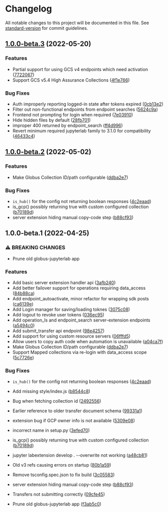 # Changelog

All notable changes to this project will be documented in this file. See [standard-version](https://github.com/conventional-changelog/standard-version) for commit guidelines.

## [1.0.0-beta.3](https://github.com/globus/globus-jupyterlab/compare/v1.0.0-beta.2...v1.0.0-beta.3) (2022-05-20)


### Features

* Partial support for using GCS v4 endpoints which need activation ([7722067](https://github.com/globus/globus-jupyterlab/commit/77220677e7a6f169f6df7ae40618f23df01aeb5f))
* Support GCS v5.4 High Assurance Collections ([4f1e766](https://github.com/globus/globus-jupyterlab/commit/4f1e766f1051bdb00b66c8d9f13bb59f7086d2cf))


### Bug Fixes

* Auth improperly reporting logged-in state after tokens expired ([0cb13e2](https://github.com/globus/globus-jupyterlab/commit/0cb13e25cc2b28f18c7a493affacf06d8e245aaa))
* Filter out non-functional endpoints from endpoint searches ([5624c9a](https://github.com/globus/globus-jupyterlab/commit/5624c9a0f7db4af65f1184fe146fc4cbbecce5e3))
* Frontend not prompting for login when required ([7e03910](https://github.com/globus/globus-jupyterlab/commit/7e039100c55b08d1a774843883d4f1d87c72b58c))
* Hide hidden files by default ([28fb701](https://github.com/globus/globus-jupyterlab/commit/28fb7017b768c7d121df46ffde4749d9cd866e1c))
* improper 400 returned by endpoint_search ([ff4d996](https://github.com/globus/globus-jupyterlab/commit/ff4d99666ae9fd9703018a2edcfb1388019930f9))
* Revert minimum required jupyterlab family to 3.1.0 for compatibility ([46433c4](https://github.com/globus/globus-jupyterlab/commit/46433c4481e90b55a3f3a3b10f48a31eabbfda06))

## [1.0.0-beta.2](https://github.com/globus/globus-jupyterlab/compare/v1.0.0-beta.1...v1.0.0-beta.2) (2022-05-02)


### Features

* Make Globus Collection ID/path configurable ([ddba2e7](https://github.com/globus/globus-jupyterlab/commit/ddba2e779f2069331bb0441cbf1669af175b379b))


### Bug Fixes

* `is_hub()` for the config not returning boolean responses ([4c2eaad](https://github.com/globus/globus-jupyterlab/commit/4c2eaad7194fa9becd17bae0ba80326c52397e3b))
* is_gcp() possibly returning true with custom configured collection ([b70189d](https://github.com/globus/globus-jupyterlab/commit/b70189d466582ac090f021fbbe56317cb99eb647))
* server extension hiding manual copy-code step ([b88cf93](https://github.com/globus/globus-jupyterlab/commit/b88cf937bed18ccf006f65773a015d6defa94e8a))

## 1.0.0-beta.1 (2022-04-25)

### ⚠ BREAKING CHANGES

* Prune old globus-jupyterlab app

### Features

* Add basic server extension handler api ([3afb240](https://github.com/globus/globus-jupyterlab/commit/3afb24046a7c61efc1f00fd168159403958e36fc))
* Add better failover support for operations requiring data_access ([84b88ca](https://github.com/globus/globus-jupyterlab/commit/84b88ca78a8be2b035f7e52a83143f376c8c3fcb))
* Add endpoint_autoactivate, minor refactor for wrapping sdk posts ([ca6139e](https://github.com/globus/globus-jupyterlab/commit/ca6139e74a5b00693bf39c540146eca8416e94e1))
* Add Login manager for saving/loading toknes ([3075c08](https://github.com/globus/globus-jupyterlab/commit/3075c0815779b7f814425fc3e51aa35e715b0eab))
* Add logout to revoke user tokens ([036ec95](https://github.com/globus/globus-jupyterlab/commit/036ec951ab59eb7240f3e526d921ee0f8fd2c716))
* Add operation_ls and endpoint_search server-extension endpoints ([a5494c0](https://github.com/globus/globus-jupyterlab/commit/a5494c0d9cfbadaa902c199b39e7813a141eb66b))
* Add submit_transfer api endpoint ([98e4257](https://github.com/globus/globus-jupyterlab/commit/98e42573605d61cded1b76e2e63c1e249526cdb3))
* Add support for using custom resource servers ([06fffd5](https://github.com/globus/globus-jupyterlab/commit/06fffd50f057f8db1a7054af6ce2415c389d0248))
* Allow users to copy auth code when automation is unavailable ([a04ca7f](https://github.com/globus/globus-jupyterlab/commit/a04ca7fc9fd0c374a4ba7a947bb92f28454f7bcc))
* Make Globus Collection ID/path configurable ([ddba2e7](https://github.com/globus/globus-jupyterlab/commit/ddba2e779f2069331bb0441cbf1669af175b379b))
* Support Mapped collections via re-login with data_access scope ([5c7726e](https://github.com/globus/globus-jupyterlab/commit/5c7726e4b63d0cea840788b94d75fb55ad4528ef))


### Bug Fixes

* `is_hub()` for the config not returning boolean responses ([4c2eaad](https://github.com/globus/globus-jupyterlab/commit/4c2eaad7194fa9becd17bae0ba80326c52397e3b))
* Add missing style/index.js ([b8544c8](https://github.com/globus/globus-jupyterlab/commit/b8544c8d5ffbfce6daef882f8c3891f7af708b09))
* Bug when fetching collection id ([2492556](https://github.com/globus/globus-jupyterlab/commit/2492556ba1cbd9fa9ef6d02f85343286a0401959))
* Earlier reference to older transfer document schema ([99331a1](https://github.com/globus/globus-jupyterlab/commit/99331a1d4c9798a88cd3015261ef50da38e3a7dd))
* extension bug if GCP owner info is not available ([5309e08](https://github.com/globus/globus-jupyterlab/commit/5309e088660e8379d3ad97e7d80834c2cbe38349))
* incorrect name in setup.py ([3efed70](https://github.com/globus/globus-jupyterlab/commit/3efed709e4f87e21a5d498f90e870beb0e94dd15))
* is_gcp() possibly returning true with custom configured collection ([b70189d](https://github.com/globus/globus-jupyterlab/commit/b70189d466582ac090f021fbbe56317cb99eb647))
* jupyter labextension develop . --overwrite not working ([a48cb81](https://github.com/globus/globus-jupyterlab/commit/a48cb81ee47a9e692d0521497d8372587119158b))
* Old v3 refs causing errors on startup ([80b1a59](https://github.com/globus/globus-jupyterlab/commit/80b1a590133608c5adfd23f2b4f0c58a3d6b68f9))
* Remove tsconfig.spec.json to fix build ([3c05583](https://github.com/globus/globus-jupyterlab/commit/3c0558368a350ae899794c2d9e11acbb09d75d86))
* server extension hiding manual copy-code step ([b88cf93](https://github.com/globus/globus-jupyterlab/commit/b88cf937bed18ccf006f65773a015d6defa94e8a))
* Transfers not submitting correctly ([09cfe45](https://github.com/globus/globus-jupyterlab/commit/09cfe45e166614bb871590fe94eb71d4749b5296))


* Prune old globus-jupyterlab app ([f3ab5c0](https://github.com/globus/globus-jupyterlab/commit/f3ab5c0e266ce506c64c07f55256627a87b47059))
